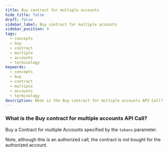 ```yaml
---
title: Buy contract for multiple accounts
hide_title: false
draft: false
sidebar_label: Buy contract for multiple accounts
sidebar_position: 4
tags:
  - concepts
  - buy
  - contract
  - multiple
  - accounts
  - terminology
keywords:
  - concepts
  - buy
  - contract
  - multiple
  - accounts
  - terminology
description: What is the Buy contract for multiple accounts API Call?
---
```


### What is the Buy contract for multiple accounts API Call?

Buy a Contract for multiple Accounts specified by the `tokens` parameter.

Note, although this is an authorized call, the contract is not bought for the authorized account.
